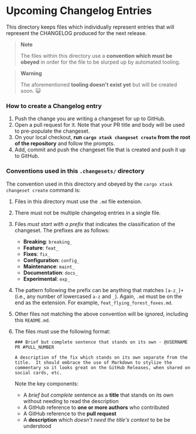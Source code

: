 # Upcoming Changelog Entries

This directory keeps files which individually represent entries that will represent the CHANGELOG produced for the next release.

> **Note**
>
> The files within this directory use a **convention which must be obeyed** in order for the file to be slurped up by automated tooling.

> **Warning**
>
> The aforementioned **tooling doesn't exist yet** but will be created soon. 😺

### How to create a Changelog entry

1. Push the change you are writing a changeset for up to GitHub.
2. Open a pull request for it.  Note that your PR title and body will be used to pre-populate the changeset.
3. On your local checkout, **run `cargo xtask changeset create` from the root of the repository** and follow the prompts.
4. Add, commit and push the changeset file that is created and push it up to GitHub.

### Conventions used in this `.changesets/` directory

The convention used in this directory and obeyed by the `cargo xtask changeset create` command is:

1. Files in this directory must use the `.md` file extension.
2. There must not be multiple changelog entries in a single file.
3. Files *must start with a prefix* that indicates the classification of the changeset.  The prefixes are as follows:
   - **Breaking**: `breaking_`
   - **Feature**: `feat_`
   - **Fixes**: `fix_`
   - **Configuration**: `config_`
   - **Maintenance**: `maint_`
   - **Documentation**: `docs_`
   - **Experimental**: `exp_`
4. The pattern following the prefix can be anything that matches `[a-z_]+` (i.e., any number of lowercased `a-z` and `_`).  Again, `.md` must be on the end as the extension.  For example, `feat_flying_forest_foxes.md`.
5. Other files not matching the above convention will be ignored, including this `README.md`.
6. The files must use the following format:

       ### Brief but complete sentence that stands on its own - @USERNAME PR #PULL_NUMBER

       A description of the fix which stands on its own separate from the title.  It should embrace the use of Markdown to stylize the commentary so it looks great on the GitHub Releases, when shared on social cards, etc.

     Note the key components:

     - A _brief but complete_ sentence as a **title** that stands on its own without needing to read the description
     - A GitHub reference to **one or more authors** who contributed
     - A GitHub reference to the **pull request**
     - A **description** which _doesn't need the title's context_ to be be understood
